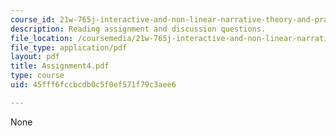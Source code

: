 ```yaml
---
course_id: 21w-765j-interactive-and-non-linear-narrative-theory-and-practice-spring-2004
description: Reading assignment and discussion questions.
file_location: /coursemedia/21w-765j-interactive-and-non-linear-narrative-theory-and-practice-spring-2004/45fff6fccbcdb0c5f0ef571f79c3aee6_Assignment4.pdf
file_type: application/pdf
layout: pdf
title: Assignment4.pdf
type: course
uid: 45fff6fccbcdb0c5f0ef571f79c3aee6

---
```

None